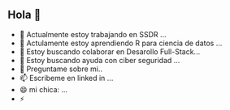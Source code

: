 ## Hola 👋



- 🔭 Actualmente estoy trabajando en SSDR ...
- 🌱 Actulamente estoy aprendiendo R para ciencia de datos ...
- 👯 Estoy buscando colaborar en Desarollo Full-Stack...
- 🤔 Estoy buscando ayuda con ciber seguridad ...
- 💬 Preguntame sobre mi..
- 📫 Escribeme en linked in ...
- 😄 mi chica: ...
- ⚡ 

